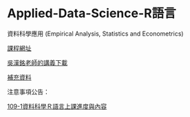 # Applied-Data-Science-R語言
資料科學應用 (Empirical  Analysis, Statistics and Econometrics)  

[課程網址](https://github.com/HungHuaTien/Applied-Data-Science/)

[吳漢銘老師的講義下載](http://www.hmwu.idv.tw/index.php/r-software)

[補充資料](https://drive.google.com/drive/folders/1vO_UpmCD4_PpOK9hEaMkf9wudY-SfLQ1?usp=sharing)


注意事項公告：

[109-1資料科學Ｒ語言上課進度與內容](https://colab.research.google.com/drive/1nxvV34uin5uUV4GW66aQ5u9JtNWtsz93?usp=sharing)
